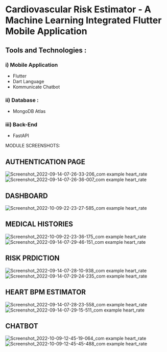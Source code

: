 # Cardiovascular Risk Estimator - A Machine Learning Integrated Flutter Mobile Application

## Tools and Technologies :
### i) Mobile Application
* Flutter
* Dart Language
* Kommunicate Chatbot

### ii) Database :           
* MongoDB Atlas

### iii) Back-End
* FastAPI

MODULE SCREENSHOTS: 
## AUTHENTICATION PAGE

![Screenshot_2022-09-14-07-26-33-206_com example heart_rate](https://user-images.githubusercontent.com/67378252/195116615-f6435861-ab34-459d-aca3-e1f8d9de4cf9.jpg)
![Screenshot_2022-09-14-07-26-36-007_com example heart_rate](https://user-images.githubusercontent.com/67378252/195116652-79bdfb87-ffe2-4a87-8d1a-55c5e75a646a.jpg)

## DASHBOARD

![Screenshot_2022-10-09-22-23-27-585_com example heart_rate](https://user-images.githubusercontent.com/67378252/195116804-1177a193-b32c-4511-a55a-609c7ab23548.jpg)

## MEDICAL HISTORIES

![Screenshot_2022-10-09-22-23-36-175_com example heart_rate](https://user-images.githubusercontent.com/67378252/195116937-65c45cea-d63a-4707-b7bd-7defc53f9809.jpg)
![Screenshot_2022-09-14-07-29-46-151_com example heart_rate](https://user-images.githubusercontent.com/67378252/195117033-e4950698-c239-49ca-a431-d6bc30f12ac7.jpg)

## RISK PRDICTION

![Screenshot_2022-09-14-07-28-10-938_com example heart_rate](https://user-images.githubusercontent.com/67378252/195117176-0857e21c-673f-476e-a656-7842aa5a7c44.jpg)
![Screenshot_2022-09-14-07-29-24-235_com example heart_rate](https://user-images.githubusercontent.com/67378252/195117346-e01cbccd-c6e4-4eab-bc3a-992b61d42ae5.jpg)

## HEART BPM ESTIMATOR

![Screenshot_2022-09-14-07-28-23-558_com example heart_rate](https://user-images.githubusercontent.com/67378252/195117434-2e88e07e-97dd-4d45-95ce-4136b29e33f2.jpg)
![Screenshot_2022-09-14-07-29-15-511_com example heart_rate](https://user-images.githubusercontent.com/67378252/195117456-7807f668-9766-4300-af0d-eba64bbae566.jpg)

## CHATBOT          

![Screenshot_2022-10-09-12-45-19-064_com example heart_rate](https://user-images.githubusercontent.com/67378252/195117831-1e7227cf-e807-4996-9323-8ce99c1f51c0.jpg)
![Screenshot_2022-10-09-12-45-45-488_com example heart_rate](https://user-images.githubusercontent.com/67378252/195117852-0871105f-25dd-43b0-a65b-bf3b3610a5ce.jpg)
